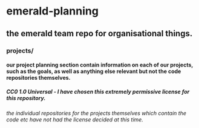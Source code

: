 # emerald-planning
## the emerald team repo for organisational things.
### projects/
#### our project planning section contain information on each of our projects, such as the goals, as well as anything else relevant but not the code repositories themselves.
##### CC0 1.0 Universal - I have chosen this extremely permissive license for *this* repository.
###### the individual repositories for the projects themselves which contain the code etc have not had the license decided at this time.